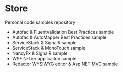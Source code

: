 Store
=====

Personal code samples repository
* Autofac & FluentValidation Best Practices sample
* Autofac & AutoMapper Best Practices sample
* ServiceStack & SignalR sample
* ServiceStack & MonoTouch sample
* NancyFx & SignalR sample
* WPF N-Tier applicaiton sample
* Redactor WYSIWYG editor & Asp.NET MVC sample
